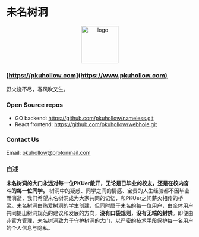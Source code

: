 # 未名树洞

<p align="center">
<img src="https://raw.githubusercontent.com/pkuhollow/pkuhollow/main/logo.png" alt="logo" class="center" width="100" height="100" ><br>
</p> 

### [https://pkuhollow.com](https://www.pkuhollow.com)

野火烧不尽，春风吹又生。

### Open Source repos  

- GO backend: https://github.com/pkuhollow/nameless.git   
- React frontend: https://github.com/pkuhollow/webhole.git  

### Contact Us  

Email: pkuhollow@protonmail.com  

### 自述
**未名树洞的大门永远对每一位PKUer敞开，无论是已毕业的校友，还是在校内奋斗的每一位同学。** 树洞中的疑惑、同学之间的情感、宝贵的人生经验都不因毕业而消逝，我们希望未名树洞成为大家共同的记忆，和PKUer之间薪火相传的桥梁。未名树洞由热爱树洞的学生创建，但同时属于未名的每一位用户，由全体用户共同提出树洞规范的建议和发展的方向，**没有口袋规则，没有无端的封禁**。即便由非官方管理，未名树洞致力于守护树洞的大门，以严密的技术手段保护每一名用户的个人信息与隐私。
